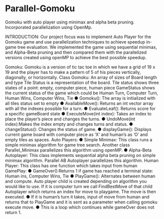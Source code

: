 # Parallel-Gomoku
Gomoku with auto player using minimax and alpha beta pruning. Incorporated parallelization using OpenMp.

INTRODUCTION:
Our project focus was to implement Auto Player for the Gomoku game and use parallelization
techniques to achieve speedup in-game tree evaluation. We implemented the game using
sequential minimax, and Alpha-Beta pruning and then compared them with the parallelized
versions created using openMP to achieve the best possible speedup.

Gomoku:
Gomoku is a version of tic tac toe in which we have a grid of 19 x 19 and the player has to
make a pattern of 5 of his pieces vertically, diagonally, or horizontally.
Class Gomoku:
An array of sizes of Board length and type Tile Status is a representation of the board.
Tile status shows three states of a point: empty, computer piece, human piece GameStatus
shows the current status of the game which could be Human Turn, Computer Turn, Human
Wins, Computer Wins, Tie
● Gomoku(): The array is initialized with all tiles status set to empty
● AvailableMove(): Returns an int vector array with all the indexes possible for a turn. ●
EvaluateLeaf(): Returns score for a specific gameBoard state
● ExecuteMove(int index): Takes an index to place the player’s piece and changes the turns.
● UndoMove(int index):Makes the index empty and changes turns and status. ●
changeStatus(): Changes the status of game.
● displayGame(): Displays current game board with computer piece as ‘X’ and human’s as ‘O’
and empty tiles as spaces.
Auto Players:
● Simple Minimax: This class runs a simple minimax algorithm for game tree search.
Another class Parallel_Minimax parallelizes this algorithm using openMP.
● Alpha-Beta Autoplayer: This class implements sequential alpha beta pruning on simple
minimax algorithm. Parallel AB Autoplayer parallelizes this algorithm.
Human Player:
This class has one function which takes input from human
GamePlay:
● GameOver():Returns 1 if game has reached a terminal state: Human ins, Computer Wins,
Tie
● PlayGame(): Alternates between human and compute. Auto player child is created
depending on algorithm you would like to use. If it is computer turn we call FindBestMove of
that child Autoplayer which returns an index for move to playgame. The move is then
executed.
● If it is human’s turn it takes, input of move from human and returns that to PlayGame and it is
sent as a parameter when calling gomoku execute move.
● This is a loop which continues while gameOver does not return 1.

